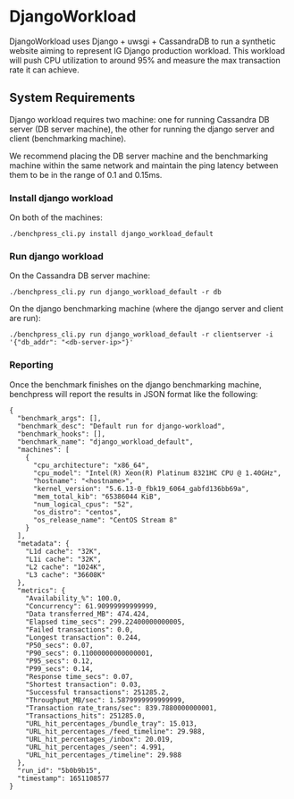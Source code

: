 # DjangoWorkload

DjangoWorkload uses Django + uwsgi + CassandraDB to run a synthetic website aiming
to represent IG Django production workload. This workload will push CPU utilization
to around 95% and measure the max transaction rate it can achieve.

## System Requirements

Django workload requires two machine: one for running Cassandra DB server (DB server machine),
the other for running the django server and client (benchmarking machine).

We recommend placing the DB server machine and the benchmarking machine within the same network
and maintain the ping latency between them to be in the range of 0.1 and 0.15ms.

### Install django workload

On both of the machines:

```
./benchpress_cli.py install django_workload_default
```

### Run django workload

On the Cassandra DB server machine:

```
./benchpress_cli.py run django_workload_default -r db
```

On the django benchmarking machine (where the django server and client are run):

```
./benchpress_cli.py run django_workload_default -r clientserver -i '{"db_addr": "<db-server-ip>"}'
```

### Reporting

Once the benchmark finishes on the django benchmarking machine, benchpress will
report the results in JSON format like the following:

```
{
  "benchmark_args": [],
  "benchmark_desc": "Default run for django-workload",
  "benchmark_hooks": [],
  "benchmark_name": "django_workload_default",
  "machines": [
    {
      "cpu_architecture": "x86_64",
      "cpu_model": "Intel(R) Xeon(R) Platinum 8321HC CPU @ 1.40GHz",
      "hostname": "<hostname>",
      "kernel_version": "5.6.13-0_fbk19_6064_gabfd136bb69a",
      "mem_total_kib": "65386044 KiB",
      "num_logical_cpus": "52",
      "os_distro": "centos",
      "os_release_name": "CentOS Stream 8"
    }
  ],
  "metadata": {
    "L1d cache": "32K",
    "L1i cache": "32K",
    "L2 cache": "1024K",
    "L3 cache": "36608K"
  },
  "metrics": {
    "Availability_%": 100.0,
    "Concurrency": 61.90999999999999,
    "Data transferred_MB": 474.424,
    "Elapsed time_secs": 299.22400000000005,
    "Failed transactions": 0.0,
    "Longest transaction": 0.244,
    "P50_secs": 0.07,
    "P90_secs": 0.11000000000000001,
    "P95_secs": 0.12,
    "P99_secs": 0.14,
    "Response time_secs": 0.07,
    "Shortest transaction": 0.03,
    "Successful transactions": 251285.2,
    "Throughput_MB/sec": 1.5879999999999999,
    "Transaction rate_trans/sec": 839.7880000000001,
    "Transactions_hits": 251285.0,
    "URL_hit_percentages_/bundle_tray": 15.013,
    "URL_hit_percentages_/feed_timeline": 29.988,
    "URL_hit_percentages_/inbox": 20.019,
    "URL_hit_percentages_/seen": 4.991,
    "URL_hit_percentages_/timeline": 29.988
  },
  "run_id": "5b0b9b15",
  "timestamp": 1651108577
}
```
